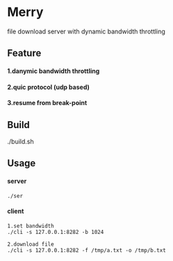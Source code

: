 # Merry
file download server with dynamic bandwidth throttling


## Feature
#### 1.danymic bandwidth throttling
#### 2.quic protocol (udp based)
#### 3.resume from break-point


## Build
./build.sh


## Usage
#### server
```
./ser
```
#### client
```
1.set bandwidth
./cli -s 127.0.0.1:8282 -b 1024

2.download file
./cli -s 127.0.0.1:8282 -f /tmp/a.txt -o /tmp/b.txt
```

